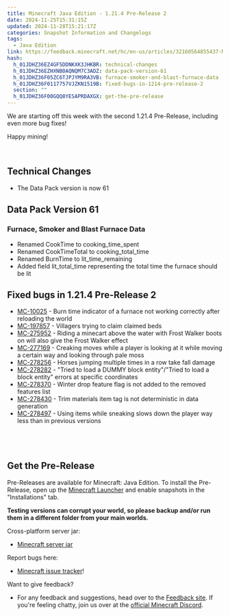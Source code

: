 ```yaml
---
title: Minecraft Java Edition - 1.21.4 Pre-Release 2
date: 2024-11-25T15:31:15Z
updated: 2024-11-28T15:21:17Z
categories: Snapshot Information and Changelogs
tags:
  - Java Edition
link: https://feedback.minecraft.net/hc/en-us/articles/32160564855437-Minecraft-Java-Edition-1-21-4-Pre-Release-2
hash:
  h_01JDHZ36EZ4GF5DDNKXK3JHKBR: technical-changes
  h_01JDHZ36EZHXNB0AQNQM7C3ADZ: data-pack-version-61
  h_01JDHZ36F05ZC6TJPJYM9RA3VB: furnace-smoker-and-blast-furnace-data
  h_01JDHZ36F0117757VJZKN1519B: fixed-bugs-in-1214-pre-release-2
  section: ""
  h_01JDHZ36F00GQQ8YESAPRDAXGX: get-the-pre-release
---
```


We are starting off this week with the second 1.21.4 Pre-Release, including even more bug fixes!

Happy mining!

 

## Technical Changes

- The Data Pack version is now 61

## Data Pack Version 61

### Furnace, Smoker and Blast Furnace Data

- Renamed CookTime to cooking_time_spent
- Renamed CookTimeTotal to cooking_total_time
- Renamed BurnTime to lit_time_remaining
- Added field lit_total_time representing the total time the furnace should be lit

## Fixed bugs in 1.21.4 Pre-Release 2

- [MC-10025](https://bugs.mojang.com/browse/MC-10025) - Burn time indicator of a furnace not working correctly after reloading the world
- [MC-197857](https://bugs.mojang.com/browse/MC-197857) - Villagers trying to claim claimed beds
- [MC-275952](https://bugs.mojang.com/browse/MC-275952) - Riding a minecart above the water with Frost Walker boots on will also give the Frost Walker effect
- [MC-277169](https://bugs.mojang.com/browse/MC-277169) - Creaking moves while a player is looking at it while moving a certain way and looking through pale moss
- [MC-278256](https://bugs.mojang.com/browse/MC-278256) - Horses jumping multiple times in a row take fall damage
- [MC-278282](https://bugs.mojang.com/browse/MC-278282) - "Tried to load a DUMMY block entity"/"Tried to load a block entity" errors at specific coordinates
- [MC-278370](https://bugs.mojang.com/browse/MC-278370) - Winter drop feature flag is not added to the removed features list
- [MC-278430](https://bugs.mojang.com/browse/MC-278430) - Trim materials item tag is not deterministic in data generation
- [MC-278497](https://bugs.mojang.com/browse/MC-278497) - Using items while sneaking slows down the player way less than in previous versions

##  

## Get the Pre-Release

Pre-Releases are available for Minecraft: Java Edition. To install the Pre-Release, open up the [Minecraft Launcher](https://www.minecraft.net/content/minecraft-net/language-masters/download) and enable snapshots in the "Installations" tab.

**Testing versions can corrupt your world, so please backup and/or run them in a different folder from your main worlds.**

Cross-platform server jar:

- [Minecraft server jar](https://piston-data.mojang.com/v1/objects/0d53352b9a13a05b8c314c93418347b6ef38cc52/server.jar)

Report bugs here:

- [Minecraft issue tracker](https://bugs.mojang.com/projects/MC/summary)!

Want to give feedback?

- For any feedback and suggestions, head over to the [Feedback site](https://feedback.minecraft.net/). If you're feeling chatty, join us over at the [official Minecraft Discord](https://discordapp.com/invite/minecraft).

